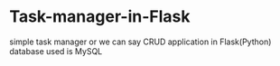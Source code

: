 # Task-manager-in-Flask
simple task manager or we can say CRUD application in Flask(Python)
database used is MySQL
